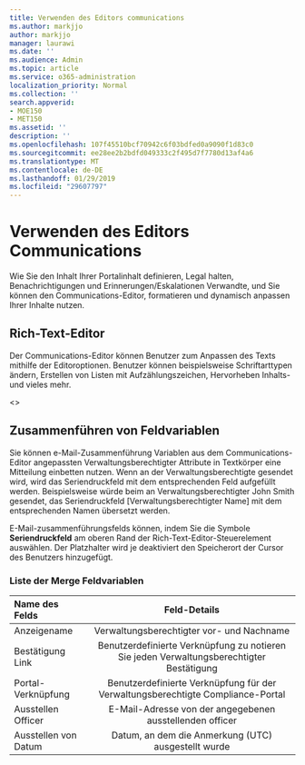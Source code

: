 ```yaml
---
title: Verwenden des Editors communications
ms.author: markjjo
author: markjjo
manager: laurawi
ms.date: ''
ms.audience: Admin
ms.topic: article
ms.service: o365-administration
localization_priority: Normal
ms.collection: ''
search.appverid:
- MOE150
- MET150
ms.assetid: ''
description: ''
ms.openlocfilehash: 107f45510bcf70942c6f03bdfed0a9090f1d83c0
ms.sourcegitcommit: ee28ee2b2bdfd049333c2f495d7f7780d13af4a6
ms.translationtype: MT
ms.contentlocale: de-DE
ms.lasthandoff: 01/29/2019
ms.locfileid: "29607797"
---
```

# <a name="using-the-communications-editor"></a>Verwenden des Editors Communications
Wie Sie den Inhalt Ihrer Portalinhalt definieren, Legal halten, Benachrichtigungen und Erinnerungen/Eskalationen Verwandte, und Sie können den Communications-Editor, formatieren und dynamisch anpassen Ihrer Inhalte nutzen.

## <a name="rich-text-editor"></a>Rich-Text-Editor 

Der Communications-Editor können Benutzer zum Anpassen des Texts mithilfe der Editoroptionen. Benutzer können beispielsweise Schriftarttypen ändern, Erstellen von Listen mit Aufzählungszeichen, Hervorheben Inhalts- und vieles mehr. 

<<include screenshot>>

## <a name="merge-field-variables"></a>Zusammenführen von Feldvariablen

Sie können e-Mail-Zusammenführung Variablen aus dem Communications-Editor angepassten Verwaltungsberechtigter Attribute in Textkörper eine Mitteilung einbetten nutzen. Wenn an der Verwaltungsberechtigte gesendet wird, wird das Seriendruckfeld mit dem entsprechenden Feld aufgefüllt werden. Beispielsweise würde beim an Verwaltungsberechtigter John Smith gesendet, das Seriendruckfeld [Verwaltungsberechtigter Name] mit dem entsprechenden Namen übersetzt werden. 

E-Mail-zusammenführungsfelds können, indem Sie die Symbole **Seriendruckfeld** am oberen Rand der Rich-Text-Editor-Steuerelement auswählen. Der Platzhalter wird je deaktiviert den Speicherort der Cursor des Benutzers hinzugefügt. 

### <a name="list-of-merge-field-variables"></a>Liste der Merge Feldvariablen
| Name des Felds                  | Feld-Details | 
| :------------------- | :-------------------: |
| Anzeigename  | Verwaltungsberechtigter vor- und Nachname | 
| Bestätigung Link                 | Benutzerdefinierte Verknüpfung zu notieren Sie jeden Verwaltungsberechtigter Bestätigung                 |
| Portal-Verknüpfung     | Benutzerdefinierte Verknüpfung für der Verwaltungsberechtigte Compliance-Portal                 |
| Ausstellen Officer                   | E-Mail-Adresse von der angegebenen ausstellenden officer                   |
| Ausstellen von Datum                   | Datum, an dem die Anmerkung (UTC) ausgestellt wurde              |